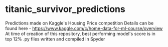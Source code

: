 # titanic_survivor_predictions
Predictions made on Kaggle's Housing Price competition  Details can be found here - https://www.kaggle.com/c/home-data-for-ml-course/overview  At time of creation of this repository, best performing model's score is in top 12%  .py files written and compiled in Spyder
